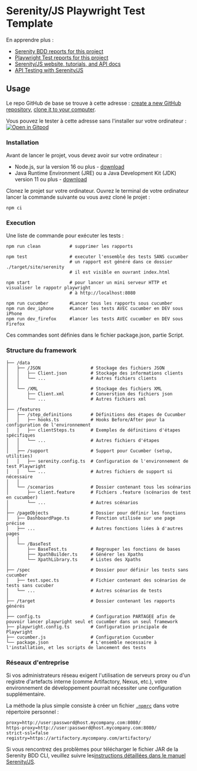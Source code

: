# Serenity/JS Playwright Test Template

En apprendre plus :
- [Serenity BDD reports for this project](https://serenity-js.github.io/serenity-js-playwright-test-template/serenity/)
- [Playwright Test reports for this project](https://serenity-js.github.io/serenity-js-playwright-test-template/playwright/)
- [Serenity/JS website, tutorials, and API docs](https://serenity-js.org/)
- [API Testing with Serenity/JS](https://serenity-js.org/handbook/api-testing/)

## Usage

Le repo GitHub de base se trouve à cette adresse : [create a new GitHub repository](https://help.github.com/en/articles/creating-a-repository-from-a-template), [clone it to your computer](https://docs.github.com/en/free-pro-team@latest/github/creating-cloning-and-archiving-repositories/cloning-a-repository).

Vous pouvez le tester à cette adresse sans l'installer sur votre ordinateur :
[![Open in Gitpod](https://gitpod.io/button/open-in-gitpod.svg)](https://gitpod.io/from-referrer/)

### Installation

Avant de lancer le projet, vous devez avoir sur votre ordinateur : 
- Node.js, sur la version 16 ou plus - [download](https://nodejs.org/en/)
- Java Runtime Environment (JRE) ou a Java Development Kit (JDK) version 11 ou plus - [download](https://adoptopenjdk.net/)

Clonez le projet sur votre ordinateur. 
Ouvrez le terminal de votre ordinateur lancer la commande suivante ou vous avez cloné le projet :
```
npm ci
```

### Execution

Une liste de commande pour exécuter les tests :


```
npm run clean           # supprimer les rapports

npm test                # executer l'ensemble des tests SANS cucumber
                        # un rapport est généré dans ce dossier ./target/site/serenity
                        # il est visible en ouvrant index.html

npm start               # pour lancer un mini serveur HTTP et visualiser le rappotr playwright
                        # à http://localhost:8080

npm run cucumber        #Lancer tous les rapports sous cucumber
npm run dev_iphone      #Lancer les tests AVEC cucumber en DEV sous iPhone
npm run dev_firefox     #lancer les tests AVEC cucumber en DEV sous Firefox
```
Ces commandes sont définies dans le fichier package.json, partie Script.

### Structure du framework
```
├── /data
│   ├── /JSON                   # Stockage des fichiers JSON
│   │   ├── Client.json         # Stockage des informations clients
│   │   └── ...                 # Autres fichiers clients
│   │ 
│   └── /XML                    # Stockage des fichiers XML
│       ├── Client.xml          # Converstion des fichiers json
│       └── ...                 # Autres fichiers xml
│
├── /features
│   ├── /step_definitions       # Définitions des étapes de Cucumber
│   │   ├── hooks.ts            # Hooks Before/After pour la configuration de l'environnement
│   │   ├── clientSteps.ts      # Exemples de définitions d'étapes spécifiques
│   │   └── ...                 # Autres fichiers d'étapes
│   │
│   ├── /support                # Support pour Cucumber (setup, utilities)
│   │   ├── serenity.config.ts  # Configuration de l'environnement de test Playwright
│   │   └── ...                 # Autres fichiers de support si nécessaire
│   │ 
│   └── /scenarios              # Dossier contenant tous les scénarios
│       ├── client.feature      # Fichiers .feature (scénarios de test en cucumber)
│       └── ...                 # Autres scénarios
│
├── /pageObjects                # Dossier pour définir les fonctions
│   ├── DashboardPage.ts        # Fonction utilisée sur une page précise 
│   ├── ...                     # Autres fonctions liées à d'autres pages
│   │
│   └── /BaseTest               
│       ├── BaseTest.ts         # Regrouper les fonctions de bases
│       ├── XpathBuilder.ts     # Générer les Xpaths
│       └── XpathLibrary.ts     # Listes des Xpaths
│
├── /spec                       # Dossier pour définir les tests sans cucumber
│   ├── test.spec.ts            # Fichier contenant des scénarios de tests sans cucuber
│   └── ...                     # Autres scénarios de tests
│
├── /target                     # Dossier contenant les rapports générés
│
├── config.ts                   # Configuration PARTAGEE afin de pouvoir lancer playwright seul et cucumber dans un seul framework
├── playwright.config.ts        # Configuration principale de Playwright
├── cucumber.js                 # Configuration Cucumber
└── package.json                # L'ensemble necessaire à l'installation, et les scripts de lancement des tests
```



### Réseaux d'entreprise

Si vos administrateurs réseau exigent l'utilisation de serveurs proxy ou d'un registre d'artefacts interne (comme Artifactory, Nexus, etc.), votre environnement de développement pourrait nécessiter une configuration supplémentaire.

La méthode la plus simple consiste à créer un fichier [`.npmrc`](https://docs.npmjs.com/cli/v6/configuring-npm/npmrc) dans votre répertoire personnel :

```
proxy=http://user:password@host.mycompany.com:8080/
https-proxy=http://user:password@host.mycompany.com:8080/
strict-ssl=false
registry=https://artifactory.mycompany.com/artifactory/
```

Si vous rencontrez des problèmes pour télécharger le fichier JAR de la Serenity BDD CLI, veuillez suivre les[instructions détaillées dans le manuel Serenity/JS](https://serenity-js.org/api/serenity-bdd/#downloading-the-serenity-bdd-reporting-cli).
